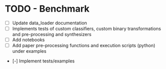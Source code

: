 
# TODO - Benchmark

- [ ] Update data_loader documentation
- [ ] Implements tests of custom classifiers, custom binary transformations and pre-processing and synthesizers
- [ ] Add notebooks
- [ ] Add paper pre-processing functions and execution scripts (python) under examples
- [-] Implement tests/examples

